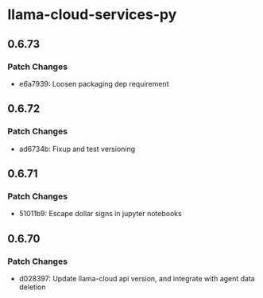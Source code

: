 # llama-cloud-services-py

## 0.6.73

### Patch Changes

- e6a7939: Loosen packaging dep requirement

## 0.6.72

### Patch Changes

- ad6734b: Fixup and test versioning

## 0.6.71

### Patch Changes

- 51011b9: Escape dollar signs in jupyter notebooks

## 0.6.70

### Patch Changes

- d028397: Update llama-cloud api version, and integrate with agent data deletion
